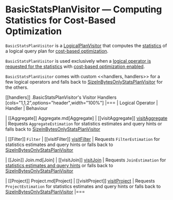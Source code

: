 # BasicStatsPlanVisitor &mdash; Computing Statistics for Cost-Based Optimization

`BasicStatsPlanVisitor` is a [LogicalPlanVisitor](LogicalPlanVisitor.md) that computes the [statistics](Statistics.md) of a logical query plan for [cost-based optimization](../cost-based-optimization/index.md).

`BasicStatsPlanVisitor` is used exclusively when a [logical operator is requested for the statistics](LogicalPlanStats.md#stats) with [cost-based optimization enabled](LogicalPlanStats.md#stats-cbo-enabled).

`BasicStatsPlanVisitor` comes with custom <<handlers, handlers>> for a few logical operators and falls back to [SizeInBytesOnlyStatsPlanVisitor](SizeInBytesOnlyStatsPlanVisitor.md) for the others.

[[handlers]]
.BasicStatsPlanVisitor's Visitor Handlers
[cols="1,1,2",options="header",width="100%"]
|===
| Logical Operator
| Handler
| Behaviour

| [[Aggregate]] Aggregate.md[Aggregate]
| [[visitAggregate]] [visitAggregate](LogicalPlanVisitor.md#visitAggregate)
| Requests `AggregateEstimation` for statistics estimates and query hints or falls back to [SizeInBytesOnlyStatsPlanVisitor](SizeInBytesOnlyStatsPlanVisitor.md)

| [[Filter]] `Filter`
| [[visitFilter]] [visitFilter](LogicalPlanVisitor.md#visitFilter)
| Requests `FilterEstimation` for statistics estimates and query hints or falls back to [SizeInBytesOnlyStatsPlanVisitor](SizeInBytesOnlyStatsPlanVisitor.md)

| [[Join]] Join.md[Join]
| [[visitJoin]] [visitJoin](LogicalPlanVisitor.md#visitJoin)
| Requests `JoinEstimation` for [statistics estimates and query hints](JoinEstimation.md#estimate) or falls back to [SizeInBytesOnlyStatsPlanVisitor](SizeInBytesOnlyStatsPlanVisitor.md)

| [[Project]] Project.md[Project]
| [[visitProject]] [visitProject](LogicalPlanVisitor.md#visitProject)
| Requests `ProjectEstimation` for statistics estimates and query hints or falls back to [SizeInBytesOnlyStatsPlanVisitor](SizeInBytesOnlyStatsPlanVisitor.md)
|===
